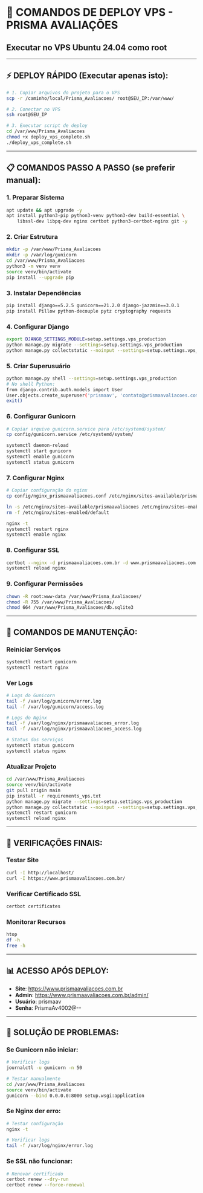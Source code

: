 # 🚀 COMANDOS DE DEPLOY VPS - PRISMA AVALIAÇÕES
## Executar no VPS Ubuntu 24.04 como root

---

## ⚡ **DEPLOY RÁPIDO (Executar apenas isto):**

```bash
# 1. Copiar arquivos do projeto para o VPS
scp -r /caminho/local/Prisma_Avaliacoes/ root@SEU_IP:/var/www/

# 2. Conectar no VPS
ssh root@SEU_IP

# 3. Executar script de deploy
cd /var/www/Prisma_Avaliacoes
chmod +x deploy_vps_complete.sh
./deploy_vps_complete.sh
```

---

## 📋 **COMANDOS PASSO A PASSO (se preferir manual):**

### **1. Preparar Sistema**
```bash
apt update && apt upgrade -y
apt install python3-pip python3-venv python3-dev build-essential \
    libssl-dev libpq-dev nginx certbot python3-certbot-nginx git -y
```

### **2. Criar Estrutura**
```bash
mkdir -p /var/www/Prisma_Avaliacoes
mkdir -p /var/log/gunicorn
cd /var/www/Prisma_Avaliacoes
python3 -m venv venv
source venv/bin/activate
pip install --upgrade pip
```

### **3. Instalar Dependências**
```bash
pip install django==5.2.5 gunicorn==21.2.0 django-jazzmin==3.0.1
pip install Pillow python-decouple pytz cryptography requests
```

### **4. Configurar Django**
```bash
export DJANGO_SETTINGS_MODULE=setup.settings.vps_production
python manage.py migrate --settings=setup.settings.vps_production
python manage.py collectstatic --noinput --settings=setup.settings.vps_production
```

### **5. Criar Superusuário**
```bash
python manage.py shell --settings=setup.settings.vps_production
# No shell Python:
from django.contrib.auth.models import User
User.objects.create_superuser('prismaav', 'contato@prismaavaliacoes.com.br', 'PrismaAv4002@--')
exit()
```

### **6. Configurar Gunicorn**
```bash
# Copiar arquivo gunicorn.service para /etc/systemd/system/
cp config/gunicorn.service /etc/systemd/system/

systemctl daemon-reload
systemctl start gunicorn
systemctl enable gunicorn
systemctl status gunicorn
```

### **7. Configurar Nginx**
```bash
# Copiar configuração do nginx
cp config/nginx_prismaavaliacoes.conf /etc/nginx/sites-available/prismaavaliacoes

ln -s /etc/nginx/sites-available/prismaavaliacoes /etc/nginx/sites-enabled/
rm -f /etc/nginx/sites-enabled/default

nginx -t
systemctl restart nginx
systemctl enable nginx
```

### **8. Configurar SSL**
```bash
certbot --nginx -d prismaavaliacoes.com.br -d www.prismaavaliacoes.com.br
systemctl reload nginx
```

### **9. Configurar Permissões**
```bash
chown -R root:www-data /var/www/Prisma_Avaliacoes/
chmod -R 755 /var/www/Prisma_Avaliacoes/
chmod 664 /var/www/Prisma_Avaliacoes/db.sqlite3
```

---

## 🔧 **COMANDOS DE MANUTENÇÃO:**

### **Reiniciar Serviços**
```bash
systemctl restart gunicorn
systemctl restart nginx
```

### **Ver Logs**
```bash
# Logs do Gunicorn
tail -f /var/log/gunicorn/error.log
tail -f /var/log/gunicorn/access.log

# Logs do Nginx
tail -f /var/log/nginx/prismaavaliacoes_error.log
tail -f /var/log/nginx/prismaavaliacoes_access.log

# Status dos serviços
systemctl status gunicorn
systemctl status nginx
```

### **Atualizar Projeto**
```bash
cd /var/www/Prisma_Avaliacoes
source venv/bin/activate
git pull origin main
pip install -r requirements_vps.txt
python manage.py migrate --settings=setup.settings.vps_production
python manage.py collectstatic --noinput --settings=setup.settings.vps_production
systemctl restart gunicorn
systemctl reload nginx
```

---

## 🎯 **VERIFICAÇÕES FINAIS:**

### **Testar Site**
```bash
curl -I http://localhost/
curl -I https://www.prismaavaliacoes.com.br/
```

### **Verificar Certificado SSL**
```bash
certbot certificates
```

### **Monitorar Recursos**
```bash
htop
df -h
free -h
```

---

## 📊 **ACESSO APÓS DEPLOY:**

- **Site**: https://www.prismaavaliacoes.com.br
- **Admin**: https://www.prismaavaliacoes.com.br/admin/
- **Usuário**: prismaav
- **Senha**: PrismaAv4002@--

---

## 🚨 **SOLUÇÃO DE PROBLEMAS:**

### **Se Gunicorn não iniciar:**
```bash
# Verificar logs
journalctl -u gunicorn -n 50

# Testar manualmente
cd /var/www/Prisma_Avaliacoes
source venv/bin/activate
gunicorn --bind 0.0.0.0:8000 setup.wsgi:application
```

### **Se Nginx der erro:**
```bash
# Testar configuração
nginx -t

# Verificar logs
tail -f /var/log/nginx/error.log
```

### **Se SSL não funcionar:**
```bash
# Renovar certificado
certbot renew --dry-run
certbot renew --force-renewal
```
